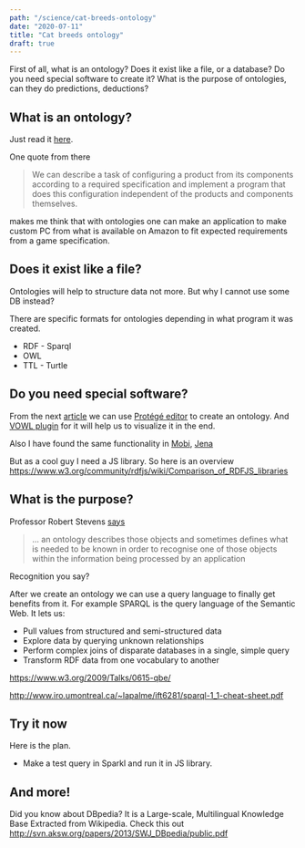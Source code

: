 ```yaml
---
path: "/science/cat-breeds-ontology"
date: "2020-07-11"
title: "Cat breeds ontology"
draft: true
---
```


First of all, what is an ontology? Does it exist like a file, or a database? Do you need special software to create it? What is the purpose of ontologies, can they do predictions, deductions?

## What is an ontology?

Just read it [here](https://medium.com/sciforce/ontologies-and-semantic-annotation-part-1-what-is-an-ontology-1de10caf2c77).

One quote from there

> We can describe a task of configuring a product from its components according to a required specification and implement a program that does this configuration independent of the products and components themselves.

makes me think that with ontologies one can make an application to make custom PC from what is available on Amazon to fit expected requirements from a game specification.

## Does it exist like a file?

Ontologies will help to structure data not more. But why I cannot use some DB instead?

There are specific formats for ontologies depending in what program it was created.

- RDF - Sparql
- OWL
- TTL - Turtle

## Do you need special software?

From the next [article](https://medium.com/@vindulajayawardana/ontology-generation-and-visualization-with-prot%C3%A9g%C3%A9-6df0af9955e0) we can use [Protégé editor](https://protege.stanford.edu/products.php#desktop-protege) to create an ontology. And [VOWL plugin](http://vowl.visualdataweb.org/protegevowl.html) for it will help us to visualize it in the end.

Also I have found the same functionality in [Mobi](https://mobi.inovexcorp.com/features/#download), [Jena](https://jena.apache.org/tutorials/sparql_optionals.html)

But as a cool guy I need a JS library. So here is an overview https://www.w3.org/community/rdfjs/wiki/Comparison_of_RDFJS_libraries

## What is the purpose?

Professor Robert Stevens [says](http://www.cs.man.ac.uk/~stevensr/menupages/background.php)

> ... an ontology describes those objects and sometimes defines what is needed to be known in order to recognise one of those objects within the information being processed by an application

Recognition you say?

After we create an ontology we can use a query language to finally get benefits from it. For example SPARQL is the query language of the Semantic Web. It lets us:

- Pull values from structured and semi-structured data
- Explore data by querying unknown relationships
- Perform complex joins of disparate databases in a single, simple query
- Transform RDF data from one vocabulary to another

https://www.w3.org/2009/Talks/0615-qbe/

http://www.iro.umontreal.ca/~lapalme/ift6281/sparql-1_1-cheat-sheet.pdf



## Try it now

Here is the plan.

- Make a test query in Sparkl and run it in JS library.


## And more!

Did you know about DBpedia? It is a Large-scale, Multilingual Knowledge Base Extracted from Wikipedia. Check this out http://svn.aksw.org/papers/2013/SWJ_DBpedia/public.pdf
